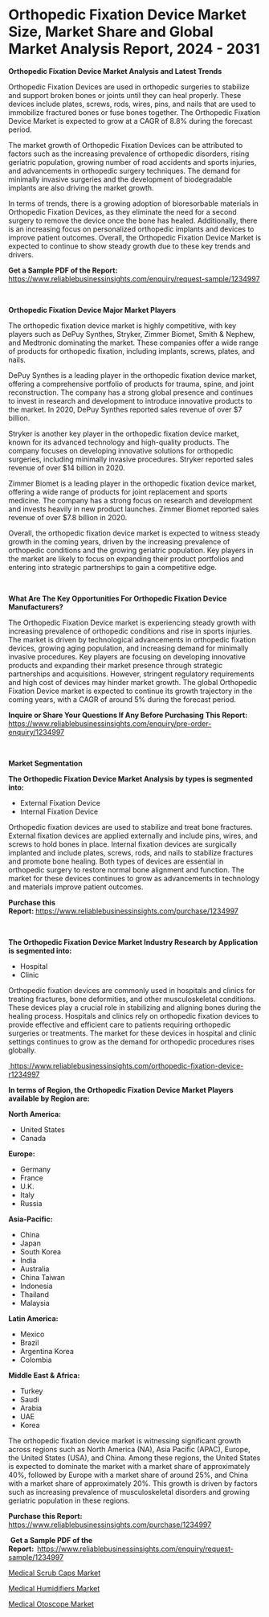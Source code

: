 <p><h1>Orthopedic Fixation Device Market Size, Market Share and Global Market Analysis Report, 2024 - 2031</h1></p><p><strong>Orthopedic Fixation Device Market Analysis and Latest Trends</strong></p>
<p><p>Orthopedic Fixation Devices are used in orthopedic surgeries to stabilize and support broken bones or joints until they can heal properly. These devices include plates, screws, rods, wires, pins, and nails that are used to immobilize fractured bones or fuse bones together. The Orthopedic Fixation Device Market is expected to grow at a CAGR of 8.8% during the forecast period.</p><p>The market growth of Orthopedic Fixation Devices can be attributed to factors such as the increasing prevalence of orthopedic disorders, rising geriatric population, growing number of road accidents and sports injuries, and advancements in orthopedic surgery techniques. The demand for minimally invasive surgeries and the development of biodegradable implants are also driving the market growth.</p><p>In terms of trends, there is a growing adoption of bioresorbable materials in Orthopedic Fixation Devices, as they eliminate the need for a second surgery to remove the device once the bone has healed. Additionally, there is an increasing focus on personalized orthopedic implants and devices to improve patient outcomes. Overall, the Orthopedic Fixation Device Market is expected to continue to show steady growth due to these key trends and drivers.</p></p>
<p><strong>Get a Sample PDF of the Report:&nbsp;</strong> <a href="https://www.reliablebusinessinsights.com/enquiry/request-sample/1234997">https://www.reliablebusinessinsights.com/enquiry/request-sample/1234997</a></p>
<p>&nbsp;</p>
<p><strong>Orthopedic Fixation Device Major Market Players</strong></p>
<p><p>The orthopedic fixation device market is highly competitive, with key players such as DePuy Synthes, Stryker, Zimmer Biomet, Smith & Nephew, and Medtronic dominating the market. These companies offer a wide range of products for orthopedic fixation, including implants, screws, plates, and nails.</p><p>DePuy Synthes is a leading player in the orthopedic fixation device market, offering a comprehensive portfolio of products for trauma, spine, and joint reconstruction. The company has a strong global presence and continues to invest in research and development to introduce innovative products to the market. In 2020, DePuy Synthes reported sales revenue of over $7 billion.</p><p>Stryker is another key player in the orthopedic fixation device market, known for its advanced technology and high-quality products. The company focuses on developing innovative solutions for orthopedic surgeries, including minimally invasive procedures. Stryker reported sales revenue of over $14 billion in 2020.</p><p>Zimmer Biomet is a leading player in the orthopedic fixation device market, offering a wide range of products for joint replacement and sports medicine. The company has a strong focus on research and development and invests heavily in new product launches. Zimmer Biomet reported sales revenue of over $7.8 billion in 2020.</p><p>Overall, the orthopedic fixation device market is expected to witness steady growth in the coming years, driven by the increasing prevalence of orthopedic conditions and the growing geriatric population. Key players in the market are likely to focus on expanding their product portfolios and entering into strategic partnerships to gain a competitive edge.</p></p>
<p>&nbsp;</p>
<p><strong>What Are The Key Opportunities For Orthopedic Fixation Device Manufacturers?</strong></p>
<p><p>The Orthopedic Fixation Device market is experiencing steady growth with increasing prevalence of orthopedic conditions and rise in sports injuries. The market is driven by technological advancements in orthopedic fixation devices, growing aging population, and increasing demand for minimally invasive procedures. Key players are focusing on developing innovative products and expanding their market presence through strategic partnerships and acquisitions. However, stringent regulatory requirements and high cost of devices may hinder market growth. The global Orthopedic Fixation Device market is expected to continue its growth trajectory in the coming years, with a CAGR of around 5% during the forecast period.</p></p>
<p><strong>Inquire or Share Your Questions If Any Before Purchasing This Report:</strong> <a href="https://www.reliablebusinessinsights.com/enquiry/pre-order-enquiry/1234997">https://www.reliablebusinessinsights.com/enquiry/pre-order-enquiry/1234997</a></p>
<p>&nbsp;</p>
<p><strong>Market Segmentation</strong></p>
<p><strong>The Orthopedic Fixation Device Market Analysis by types is segmented into:</strong></p>
<p><ul><li>External Fixation Device</li><li>Internal Fixation Device</li></ul></p>
<p><p>Orthopedic fixation devices are used to stabilize and treat bone fractures. External fixation devices are applied externally and include pins, wires, and screws to hold bones in place. Internal fixation devices are surgically implanted and include plates, screws, rods, and nails to stabilize fractures and promote bone healing. Both types of devices are essential in orthopedic surgery to restore normal bone alignment and function. The market for these devices continues to grow as advancements in technology and materials improve patient outcomes.</p></p>
<p><strong>Purchase this Report:&nbsp;</strong><a href="https://www.reliablebusinessinsights.com/purchase/1234997">https://www.reliablebusinessinsights.com/purchase/1234997</a></p>
<p>&nbsp;</p>
<p><strong>The Orthopedic Fixation Device Market Industry Research by Application is segmented into:</strong></p>
<p><ul><li>Hospital</li><li>Clinic</li></ul></p>
<p><p>Orthopedic fixation devices are commonly used in hospitals and clinics for treating fractures, bone deformities, and other musculoskeletal conditions. These devices play a crucial role in stabilizing and aligning bones during the healing process. Hospitals and clinics rely on orthopedic fixation devices to provide effective and efficient care to patients requiring orthopedic surgeries or treatments. The market for these devices in hospital and clinic settings continues to grow as the demand for orthopedic procedures rises globally.</p></p>
<p><a href="https://www.reliablebusinessinsights.com/orthopedic-fixation-device-r1234997">&nbsp;https://www.reliablebusinessinsights.com/orthopedic-fixation-device-r1234997</a></p>
<p><strong>In terms of Region, the Orthopedic Fixation Device Market Players available by Region are:</strong></p>
<p>
    <p> <strong> North America: </strong>
        <ul>
            <li>United States</li>
            <li>Canada</li>
        </ul>
        </p> 
    <p> <strong> Europe: </strong>
        <ul>
            <li>Germany</li>
            <li>France</li>
            <li>U.K.</li>
            <li>Italy</li>
            <li>Russia</li>
        </ul>
        </p> 
    <p> <strong> Asia-Pacific: </strong>
        <ul>
            <li>China</li>
            <li>Japan</li>
            <li>South Korea</li>
            <li>India</li>
            <li>Australia</li>
            <li>China Taiwan</li>
            <li>Indonesia</li>
            <li>Thailand</li>
            <li>Malaysia</li>
        </ul>
        </p> 
    <p> <strong> Latin America: </strong>
        <ul>
            <li>Mexico</li>
            <li>Brazil</li>
            <li>Argentina Korea</li>
            <li>Colombia</li>
        </ul>
        </p> 
    <p> <strong> Middle East & Africa: </strong>
        <ul>
            <li>Turkey</li>
            <li>Saudi</li>
            <li>Arabia</li>
            <li>UAE</li>
            <li>Korea</li>
        </ul>
    </p>
    </p>
<p><p>The orthopedic fixation device market is witnessing significant growth across regions such as North America (NA), Asia Pacific (APAC), Europe, the United States (USA), and China. Among these regions, the United States is expected to dominate the market with a market share of approximately 40%, followed by Europe with a market share of around 25%, and China with a market share of approximately 20%. This growth is driven by factors such as increasing prevalence of musculoskeletal disorders and growing geriatric population in these regions.</p></p>
<p><strong>Purchase this Report: </strong><a href="https://www.reliablebusinessinsights.com/purchase/1234997">https://www.reliablebusinessinsights.com/purchase/1234997</a></p>
<p>&nbsp;<strong>Get a Sample PDF of the Report:&nbsp;&nbsp;</strong><a href="https://www.reliablebusinessinsights.com/enquiry/request-sample/1234997">https://www.reliablebusinessinsights.com/enquiry/request-sample/1234997</a></p>
<p><strong></strong></p>
<p><p><a href="https://github.com/markmellon1/Market-Research-Report-List-1/blob/main/medical-scrub-caps-market.md">Medical Scrub Caps Market</a></p><p><a href="https://github.com/LiamKanenood/Market-Research-Report-List-1/blob/main/medical-humidifiers-market.md">Medical Humidifiers Market</a></p><p><a href="https://github.com/Raeloodard576457/Market-Research-Report-List-1/blob/main/medical-otoscope-market.md">Medical Otoscope Market</a></p></p>